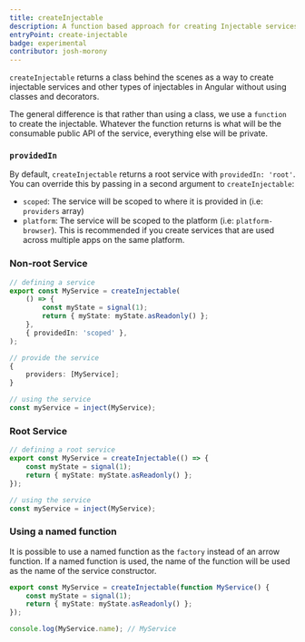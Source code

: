 ```yaml
---
title: createInjectable
description: A function based approach for creating Injectable services
entryPoint: create-injectable
badge: experimental
contributor: josh-morony
---
```


`createInjectable` returns a class behind the scenes as a way to
create injectable services and other types of injectables in Angular without using classes and decorators.

The general difference is that rather than using a class, we use a `function` to
create the injectable. Whatever the function returns is what will be the
consumable public API of the service, everything else will be private.

### `providedIn`

By default, `createInjectable` returns a root service with `providedIn: 'root'`. You can override this by passing in a second argument to `createInjectable`:

- `scoped`: The service will be scoped to where it is provided in (i.e: `providers` array)
- `platform`: The service will be scoped to the platform (i.e: `platform-browser`). This is recommended if you create services that are used across multiple apps on the same platform.

### Non-root Service

```ts
// defining a service
export const MyService = createInjectable(
	() => {
		const myState = signal(1);
		return { myState: myState.asReadonly() };
	},
	{ providedIn: 'scoped' },
);
```

```ts
// provide the service
{
	providers: [MyService];
}
```

```ts
// using the service
const myService = inject(MyService);
```

### Root Service

```ts
// defining a root service
export const MyService = createInjectable(() => {
	const myState = signal(1);
	return { myState: myState.asReadonly() };
});
```

```ts
// using the service
const myService = inject(MyService);
```

### Using a named function

It is possible to use a named function as the `factory` instead of an arrow function. If a named function is used, the name of the function will be used as the name of the service constructor.

```ts
export const MyService = createInjectable(function MyService() {
	const myState = signal(1);
	return { myState: myState.asReadonly() };
});

console.log(MyService.name); // MyService
```
